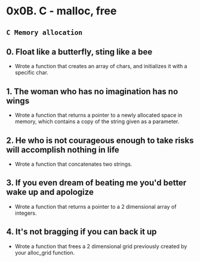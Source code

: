 # 0x0B. C - malloc, free

## `C Memory allocation`

## 0. Float like a butterfly, sting like a bee
* Wrote a function that creates an array of chars, and initializes it with a specific char.

## 1. The woman who has no imagination has no wings
* Wrote a function that returns a pointer to a newly allocated space in memory, which contains a copy of the string given as a parameter.

## 2. He who is not courageous enough to take risks will accomplish nothing in life
* Wrote a function that concatenates two strings.

## 3. If you even dream of beating me you'd better wake up and apologize
* Wrote a function that returns a pointer to a 2 dimensional array of integers.

## 4. It's not bragging if you can back it up
* Wrote a  function that frees a 2 dimensional grid previously created by your alloc_grid function.
